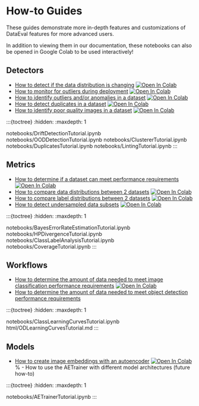 How-to Guides
=========

These guides demonstrate more in-depth features and customizations of DataEval features for more advanced users.

In addition to viewing them in our documentation, these notebooks can also be opened in Google Colab to be used interactively!

Detectors
---------

- [How to detect if the data distribution is changing](notebooks/DriftDetectionTutorial) [![Open In Colab][colab-badge]][drift-colab]
- [How to monitor for outliers during deployment](notebooks/OODDetectionTutorial) [![Open In Colab][colab-badge]][out-colab]
- [How to identify outliers and/or anomalies in a dataset](notebooks/ClustererTutorial) [![Open In Colab][colab-badge]][clust-colab]
- [How to detect duplicates in a dataset](notebooks/DuplicatesTutorial) [![Open In Colab][colab-badge]][dup-colab]
- [How to identify poor quality images in a dataset](notebooks/LintingTutorial) [![Open In Colab][colab-badge]][lint-colab]

:::{toctree}
:hidden:
:maxdepth: 1

notebooks/DriftDetectionTutorial.ipynb
notebooks/OODDetectionTutorial.ipynb
notebooks/ClustererTutorial.ipynb
notebooks/DuplicatesTutorial.ipynb
notebooks/LintingTutorial.ipynb
:::

Metrics
-------

- [How to determine if a dataset can meet performance requirements](notebooks/BayesErrorRateEstimationTutorial) [![Open In Colab][colab-badge]][ber-colab]
- [How to compare data distributions between 2 datasets](notebooks/HPDivergenceTutorial) [![Open In Colab][colab-badge]][div-colab]
- [How to compare label distributions between 2 datasets](notebooks/ClassLabelAnalysisTutorial) [![Open In Colab][colab-badge]][lbl-colab]
- [How to detect undersampled data subsets](notebooks/CoverageTutorial) [![Open In Colab][colab-badge]][cov-colab]

:::{toctree}
:hidden:
:maxdepth: 1

notebooks/BayesErrorRateEstimationTutorial.ipynb
notebooks/HPDivergenceTutorial.ipynb
notebooks/ClassLabelAnalysisTutorial.ipynb
notebooks/CoverageTutorial.ipynb
:::

Workflows
---------

- [How to determine the amount of data needed to meet image classification performance requirements](notebooks/ClassLearningCurvesTutorial) [![Open In Colab][colab-badge]][suff-colab]
- [How to determine the amount of data needed to meet object detection performance requirements](html/ODLearningCurvesTutorial)

:::{toctree}
:hidden:
:maxdepth: 1

notebooks/ClassLearningCurvesTutorial.ipynb
html/ODLearningCurvesTutorial.md
:::

Models
------

- [How to create image embeddings with an autoencoder](notebooks/AETrainerTutorial) [![Open In Colab][colab-badge]][ae-colab]
% - How to use the AETrainer with different model architectures (future how-to)

:::{toctree}
:hidden:
:maxdepth: 1

notebooks/AETrainerTutorial.ipynb
:::

[colab-badge]: https://colab.research.google.com/assets/colab-badge.svg
[ber-colab]: https://colab.research.google.com/github/aria-ml/dataeval/blob/v0.73.1/docs/how_to/notebooks/BayesErrorRateEstimationTutorial.ipynb
[suff-colab]: https://colab.research.google.com/github/aria-ml/dataeval/blob/v0.73.1/docs/how_to/notebooks/ClassLearningCurvesTutorial.ipynb
[div-colab]: https://colab.research.google.com/github/aria-ml/dataeval/blob/v0.73.1/docs/how_to/notebooks/HPDivergenceTutorial.ipynb
[drift-colab]: https://colab.research.google.com/github/aria-ml/dataeval/blob/v0.73.1/docs/how_to/notebooks/DriftDetectionTutorial.ipynb
[out-colab]: https://colab.research.google.com/github/aria-ml/dataeval/blob/v0.73.1/docs/how_to/notebooks/OODDetectionTutorial.ipynb
[ae-colab]: https://colab.research.google.com/github/aria-ml/dataeval/blob/v0.73.1/docs/how_to/notebooks/AETrainerTutorial.ipynb
[lbl-colab]: https://colab.research.google.com/github/aria-ml/dataeval/blob/v0.73.1/docs/how_to/notebooks/ClassLabelAnalysisTutorial.ipynb
[odlc-colab]: https://colab.research.google.com/github/aria-ml/dataeval/blob/v0.73.1/docs/how_to/notebooks/ODLearningCurvesTutorial.ipynb
[clust-colab]: https://colab.research.google.com/github/aria-ml/dataeval/blob/v0.73.1/docs/how_to/notebooks/ClustererTutorial.ipynb
[dup-colab]: https://colab.research.google.com/github/aria-ml/dataeval/blob/v0.73.1/docs/how_to/notebooks/DuplicatesTutorial.ipynb
[lint-colab]: https://colab.research.google.com/github/aria-ml/dataeval/blob/v0.73.1/docs/how_to/notebooks/LintingTutorial.ipynb
[cov-colab]: https://colab.research.google.com/github/aria-ml/dataeval/blob/v0.73.1/docs/how_to/notebooks/CoverageTutorial.ipynb
